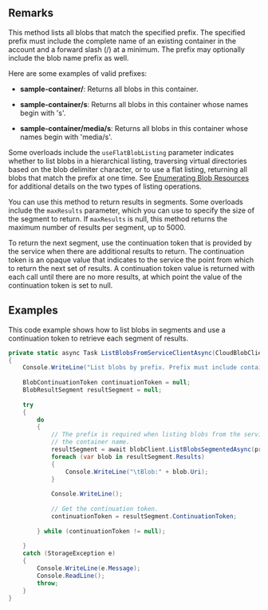 ## Remarks  
 This method lists all blobs that match the specified prefix. The specified prefix must include the complete name of an existing container in the account and a forward slash (/) at a minimum. The prefix may optionally include the blob name prefix as well.  
  
 Here are some examples of valid prefixes:  
  
-   **sample-container/**: Returns all blobs in this container.  
  
-   **sample-container/s**: Returns all blobs in this container whose names begin with 's'.  
  
-   **sample-container/media/s**: Returns all blobs in this container whose names begin with 'media/s'.  
  
 Some overloads include the `useFlatBlobListing` parameter indicates whether to list blobs in a hierarchical listing, traversing virtual directories based on the blob delimiter character, or to use a flat listing, returning all blobs that match the prefix at one time. See [Enumerating Blob Resources](../Topic/Enumerating%20Blob%20Resources.md) for additional details on the two types of listing operations.  
  
 You can use this method to return results in segments. Some overloads include the `maxResults` parameter, which you can use to specify the size of the segment to return. If `maxResults` is null, this method returns the maximum number of results per segment, up to 5000.  
  
 To return the next segment, use the continuation token that is provided by the service when there are additional results to return. The continuation token is an opaque value that indicates to the service the point from which to return the next set of results. A continuation token value is returned with each call until there are no more results, at which point the value of the continuation token is set to null.  
  
## Examples  
 This code example shows how to list blobs in segments and use a continuation token to retrieve each segment of results.  
  
```c#  
private static async Task ListBlobsFromServiceClientAsync(CloudBlobClient blobClient, string prefix)  
{  
    Console.WriteLine("List blobs by prefix. Prefix must include container name:");  
  
    BlobContinuationToken continuationToken = null;  
    BlobResultSegment resultSegment = null;   
  
    try  
    {  
        do  
        {  
            // The prefix is required when listing blobs from the service client. The prefix must include  
            // the container name.  
            resultSegment = await blobClient.ListBlobsSegmentedAsync(prefix, continuationToken);  
            foreach (var blob in resultSegment.Results)  
            {  
                Console.WriteLine("\tBlob:" + blob.Uri);  
            }  
  
            Console.WriteLine();  
  
            // Get the continuation token.  
            continuationToken = resultSegment.ContinuationToken;  
  
        } while (continuationToken != null);  
  
    }  
    catch (StorageException e)  
    {  
        Console.WriteLine(e.Message);  
        Console.ReadLine();  
        throw;  
    }  
}  
  
```